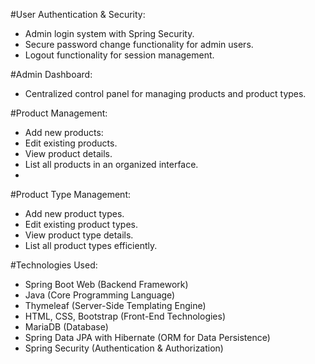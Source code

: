 #User Authentication & Security:
- Admin login system with Spring Security.
- Secure password change functionality for admin users.
- Logout functionality for session management.

#Admin Dashboard:
- Centralized control panel for managing products and product types.
  
#Product Management:
- Add new products:
- Edit existing products.
- View product details.
- List all products in an organized interface.
- 
#Product Type Management:
- Add new product types.
- Edit existing product types.
- View product type details.
- List all product types efficiently.

#Technologies Used:
- Spring Boot Web (Backend Framework)
- Java (Core Programming Language)
- Thymeleaf (Server-Side Templating Engine)
- HTML, CSS, Bootstrap (Front-End Technologies)
- MariaDB (Database)
- Spring Data JPA with Hibernate (ORM for Data Persistence)
- Spring Security (Authentication & Authorization)
